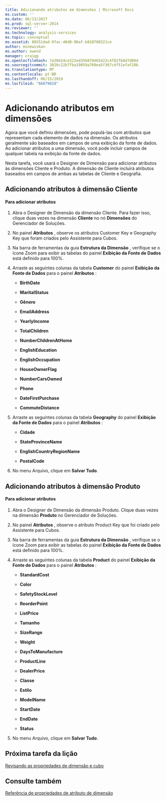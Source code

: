 ```yaml
---
title: Adicionando atributos em dimensões | Microsoft Docs
ms.custom: ''
ms.date: 06/13/2017
ms.prod: sql-server-2014
ms.reviewer: ''
ms.technology: analysis-services
ms.topic: conceptual
ms.assetid: 80551dad-97ac-40d0-90af-b810780321ce
author: minewiskan
ms.author: owend
manager: craigg
ms.openlocfilehash: 7a30424ce322ed356870465422c4f82fb8d7d88d
ms.sourcegitcommit: 3026c22b7fba19059a769ea5f367c4f51efaf286
ms.translationtype: MT
ms.contentlocale: pt-BR
ms.lasthandoff: 06/15/2019
ms.locfileid: "66079028"
---
```

# <a name="adding-attributes-to-dimensions"></a>Adicionando atributos em dimensões
  Agora que você definiu dimensões, pode populá-las com atributos que representam cada elemento de dados na dimensão. Os atributos geralmente são baseados em campos de uma exibição da fonte de dados. Ao adicionar atributos a uma dimensão, você pode incluir campos de qualquer tabela na exibição da fonte de dados.  
  
 Nesta tarefa, você usará o Designer de Dimensão para adicionar atributos às dimensões Cliente e Produto. A dimensão de Cliente incluirá atributos baseados em campos de ambas as tabelas de Cliente e Geografia.  
  
## <a name="adding-attributes-to-the-customer-dimension"></a>Adicionando atributos à dimensão Cliente  
  
#### <a name="to-add-attributes"></a>Para adicionar atributos  
  
1.  Abra o Designer de Dimensão da dimensão Cliente. Para fazer isso, clique duas vezes na dimensão **Cliente** no nó **Dimensões** do Gerenciador de Soluções.  
  
2.  No painel **Atributos** , observe os atributos Customer Key e Geography Key que foram criados pelo Assistente para Cubos.  
  
3.  Na barra de ferramentas da guia **Estrutura da Dimensão** , verifique se o ícone Zoom para exibir as tabelas do painel **Exibição da Fonte de Dados** está definido para 100%.  
  
4.  Arraste as seguintes colunas da tabela **Customer** do painel **Exibição da Fonte de Dados** para o painel **Atributos** :  
  
    -   **BirthDate**  
  
    -   **MaritalStatus**  
  
    -   **Gênero**  
  
    -   **EmailAddress**  
  
    -   **YearlyIncome**  
  
    -   **TotalChildren**  
  
    -   **NumberChildrenAtHome**  
  
    -   **EnglishEducation**  
  
    -   **EnglishOccupation**  
  
    -   **HouseOwnerFlag**  
  
    -   **NumberCarsOwned**  
  
    -   **Phone**  
  
    -   **DateFirstPurchase**  
  
    -   **CommuteDistance**  
  
5.  Arraste as seguintes colunas da tabela **Geography** do painel **Exibição da Fonte de Dados** para o painel **Atributos** :  
  
    -   **Cidade**  
  
    -   **StateProvinceName**  
  
    -   **EnglishCountryRegionName**  
  
    -   **PostalCode**  
  
6.  No menu Arquivo, clique em **Salvar Tudo**.  
  
## <a name="adding-attributes-to-the-product-dimension"></a>Adicionando atributos à dimensão Produto  
  
#### <a name="to-add-attributes"></a>Para adicionar atributos  
  
1.  Abra o Designer de Dimensão da dimensão Produto. Clique duas vezes na dimensão **Produto** no Gerenciador de Soluções.  
  
2.  No painel **Atributos** , observe o atributo Product Key que foi criado pelo Assistente para Cubos.  
  
3.  Na barra de ferramentas da guia **Estrutura da Dimensão** , verifique se o ícone Zoom para exibir as tabelas do painel **Exibição da Fonte de Dados** está definido para 100%.  
  
4.  Arraste as seguintes colunas da tabela **Product** do painel **Exibição da Fonte de Dados** para o painel **Atributos** :  
  
    -   **StandardCost**  
  
    -   **Color**  
  
    -   **SafetyStockLevel**  
  
    -   **ReorderPoint**  
  
    -   **ListPrice**  
  
    -   **Tamanho**  
  
    -   **SizeRange**  
  
    -   **Weight**  
  
    -   **DaysToManufacture**  
  
    -   **ProductLine**  
  
    -   **DealerPrice**  
  
    -   **Classe**  
  
    -   **Estilo**  
  
    -   **ModelName**  
  
    -   **StartDate**  
  
    -   **EndDate**  
  
    -   **Status**  
  
5.  No menu Arquivo, clique em **Salvar Tudo**.  
  
## <a name="next-task-in-lesson"></a>Próxima tarefa da lição  
 [Revisando as propriedades de dimensão e cubo](lesson-2-4-reviewing-cube-and-dimension-properties.md)  
  
## <a name="see-also"></a>Consulte também  
 [Referência de propriedades de atributo de dimensão](multidimensional-models/dimension-attribute-properties-reference.md)  
  
  
